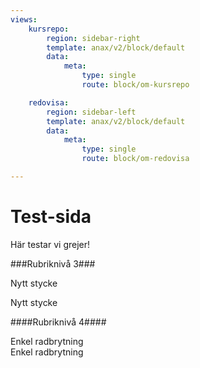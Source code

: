 ```yaml
---
views:
    kursrepo:
        region: sidebar-right
        template: anax/v2/block/default
        data:
            meta:
                type: single
                route: block/om-kursrepo

    redovisa:
        region: sidebar-left
        template: anax/v2/block/default
        data:
            meta:
                type: single
                route: block/om-redovisa

---
```


Test-sida
=========================

Här testar vi grejer!

###Rubriknivå 3###

Nytt stycke

Nytt stycke

####Rubriknivå 4####

Enkel radbrytning  
Enkel radbrytning

